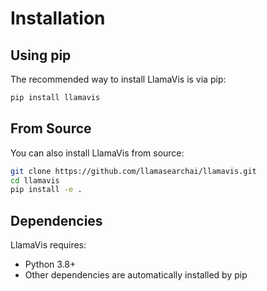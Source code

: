 # Installation

## Using pip

The recommended way to install LlamaVis is via pip:

```bash
pip install llamavis
```

## From Source

You can also install LlamaVis from source:

```bash
git clone https://github.com/llamasearchai/llamavis.git
cd llamavis
pip install -e .
```

## Dependencies

LlamaVis requires:

- Python 3.8+
- Other dependencies are automatically installed by pip
